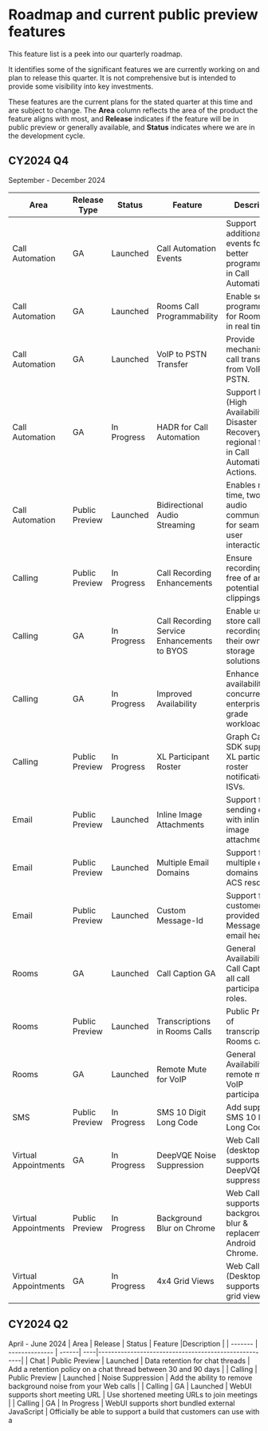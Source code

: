 # Roadmap and current public preview features

This feature list is a peek into our quarterly roadmap. <!--, and clones [our GitHub project](https://github.com/Azure/Communication/projects/1) --> 

It identifies some of the significant features we are currently working on and plan to release this quarter. <!--a rough timeframe for when you can expect to see them.--> It is not comprehensive but is intended to provide some visibility into key investments.

These features are the current plans for the stated quarter at this time and are subject to change. The **Area** column reflects the area of the product the feature aligns with most, and **Release**  indicates if the feature will be in public preview or generally available, and **Status** indicates where we are in the development cycle. <!-- Links are provided to Azure DevOps (ADO) tracking that is used internally by Microsoft.-->


## CY2024 Q4
September - December 2024

| Area                | Release Type    | Status       | Feature                          | Description                                                                 |
|---------------------|-----------------|--------------|----------------------------------|-----------------------------------------------------------------------------|
| Call Automation     | GA              | Launched     | Call Automation Events           | Support additional events for better programmability in Call Automation.    |
| Call Automation     | GA              | Launched     | Rooms Call Programmability       | Enable server programmability for Rooms calls in real time.                 |
| Call Automation     | GA              | Launched     | VoIP to PSTN Transfer            | Provide mechanism for call transfer from VoIP to PSTN.                      |
| Call Automation     | GA              | In Progress  | HADR for Call Automation         | Support HADR (High Availability Disaster Recovery) for regional failover in Call Automation AI Actions. |
| Call Automation     | Public Preview  | Launched     | Bidirectional Audio Streaming    | Enables real-time, two-way audio communication for seamless user interactions. |
| Calling             | Public Preview  | In Progress  | Call Recording Enhancements      | Ensure recordings are free of any potential clippings.                      |
| Calling             | GA              | In Progress  | Call Recording Service Enhancements to BYOS | Enable users to store call recordings in their own storage solutions.       |
| Calling             | GA              | In Progress  | Improved Availability            | Enhance availability and concurrency for enterprise-grade workloads.        |
| Calling             | Public Preview  | In Progress  | XL Participant Roster            | Graph Calling SDK supports XL participant roster notification for ISVs.     |
| Email               | Public Preview  | Launched     | Inline Image Attachments         | Support for sending emails with inline image attachments.                   |
| Email               | Public Preview  | Launched     | Multiple Email Domains           | Support for multiple email domains per ACS resource.                        |
| Email               | Public Preview  | Launched     | Custom Message-Id                | Support for customer-provided Message-Id in email headers.                  |
| Rooms               | GA              | Launched     | Call Caption GA                  | General Availability of Call Caption for all call participants and roles.   |
| Rooms               | Public Preview  | Launched     | Transcriptions in Rooms Calls    | Public Preview of transcriptions in Rooms calls.                            |
| Rooms               | GA              | Launched     | Remote Mute for VoIP             | General Availability of remote mute for VoIP participants.                  |
| SMS                 | Public Preview  | In Progress  | SMS 10 Digit Long Code           | Add support for SMS 10 Digit Long Code.                                     |
| Virtual Appointments| GA              | In Progress  | DeepVQE Noise Suppression        | Web Calling (desktop) supports DeepVQE noise suppression.                   |
| Virtual Appointments| Public Preview  | In Progress  | Background Blur on Chrome        | Web Calling supports background blur & replacement on Android Chrome.       |
| Virtual Appointments| GA              | In Progress  | 4x4 Grid Views                   | Web Calling (Desktop) supports 4x4 grid views.                              |


## CY2024 Q2
April - June 2024
| Area    | Release        | Status  |  Feature |Description                                                |
| ------- | -------------- | ------| ----|------------------------------------------------------|
| Chat | Public Preview | Launched | Data retention for chat threads | Add a retention policy on a chat thread between 30 and 90 days |
| Calling | Public Preview | Launched | Noise Suppression | Add the ability to remove background noise from your Web calls |
| Calling | GA | Launched | WebUI supports short meeting URL | Use shortened meeting URLs to join meetings |
| Calling | GA | In Progress | WebUI supports short bundled external JavaScript | Officially be able to support a build that customers can use with a <script> tag |
| Calling | GA | Launched | Web UI Client-side Click to Call | Refined components in client side Click to call developer experience |
| Calling | GA | In Progress | Web UI In call notifications | This feature provides a better way to manage and render multiple notifications |
| Calling | GA | Planned | Web UI Soft mute | Enables for users to soft mute other users while in a call. |
| Calling | GA | Planned | Web UI Breakout Rooms | Enables Azure Communicatin Services side users to use breakout rooms while in Teams Interop based calls. |
| Calling | GA | Planned | Web UI Conference Coordinates | Enables conference coordinates to be surfaced (to join meetings) for Azure Communication Services users. |
| Calling | GA | Planned | Web UI Inbound Calling | Enables developers to listen for incoming calls |
| Calling | GA | Launched | Call Diagnostics | Enables developers to quickly understand and diagnose end user facing calling issues. |
| Calling | GA | Launched | Call Diagnostics with Microsoft Copilot | Developers can use Microsoft Copilot from within Call Diagnostics to understand end user issues and resolve quickly |


## CY2024 Q1
January - March 2024
| Area    | Release        | Status  |  Feature |Description                                                |
| ------- | -------------- | ------| ----|------------------------------------------------------|
| Teams Interoperability | GA | Launched | Calling Team queue/ auto attendant | Supports Teams click to call and contact center |
| Chat | GA | Launched | Access Token - Chat | Additional token scopes for secure conversations with permissions to prevent thread deletion and additional users from joining the conversation. |
| Chat | Public Preview | Launched | Data Retention | Data retention on chat threads to enable developers to set a 90 day retention period on chat threads. |
| Rooms | Public Preview | Launched | PSTN Dial Out from Rooms | Feature will allow users to dial out to a PSTN number from a Rooms call, if the capability is enabled for the Room through configuration. |
| Rooms | Public Preview | Launched | Soft mute Calling and Rooms SDK | Soft mute capability allows a user with Presenter or Organizer to mute any other user in the call. Muted user can unmute themselves if needed. |
| Calling | GA | Launched | Access Tokens - Calling | Additional token scopes for secure conversations with permissions to prevent thread deletion and additional users from joining the conversation. |
| Calling | GA | Planned | Video Constraints | Send video constraints using native SDK |
| Calling | GA | Planned | Call Info | ACS WebJS API that returns the current state of a call |
| Email | GA |Launched | Email SMTP | SMTP Support for email communication |
| Advanced Messaging | GA | Launched | WhatsApp | Ability for companies to communicate with end users via WhatsApp |
| Virtual Appointments | GA | Planned | Phone Conf Dial-In | Users can learn conference dial-in details for Microsft Teams meetings. |
| Virtual Appointments | GA | Planned | Local Recording Notification | Notify Microsoft Teams meeting participants, when someone starts local recording. |
| Virtual Appointments | GA | Launched | Image Download | Download images psoted in Microsoft Teams meetings. |
| Virtual Appointments | GA | Planned | File Download | Download files posted in Microsoft Teams meetings. |
| Virtual Appointments | GA | Planned | Spotlight | Spotlight users in Microsoft Teams meetings via UI Library |





